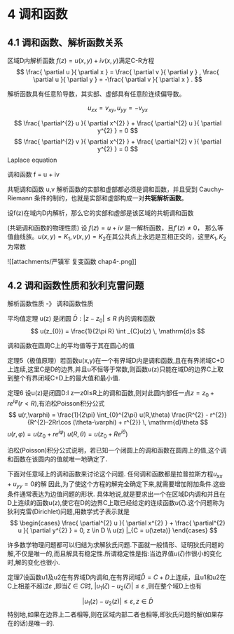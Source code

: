 # 4 调和函数

## 4.1 调和函数、解析函数关系

区域D内解析函数 ${ f(z) = u(x,y) + iv(x,y) }$满足C-R方程
$$
\frac{ \partial u }{ \partial x } = \frac{ \partial v }{ \partial y } , \frac{ \partial u }{ \partial y } = -\frac{ \partial v }{ \partial x } .
$$

解析函数具有任意阶导数，其实部、虚部具有任意阶连续偏导数。

$$
u_{xx} = v_{xy}, u_{yy} = -v_{yx}
$$

$$
\frac{ \partial^{2} u }{ \partial x^{2} } + \frac{ \partial^{2} u }{ \partial y^{2} }  = 0
$$
$$
\frac{ \partial^{2} v }{ \partial x^{2} } + \frac{ \partial^{2} v }{ \partial y^{2} }  = 0
$$
Laplace equation

调和函数 f = u + iv

共轭调和函数 u,v
解析函数的实部和虚部都必须是调和函数，并且受到 Cauchy-Riemann 条件的制约，也就是实部和虚部构成一对**共轭解析函数**。

设f(z)在域内D内解析，那么它的实部和虚部是该区域的共轭调和函数


(共轭调和函数的物理性质)  设 ${ f(z) = u + iv }$ 是一解析函数，且${ f'(z) \neq 0 }$， 那么等值曲线族。${ u(x,y) = K_{1}, v(x,y) = K_{2} }$在其公共点上永远是互相正交的，这里${ K_{1},K_{2} }$为常数

![[attachments/严镇军 复变函数 chap4-.png]]



## 4.2 调和函数性质和狄利克雷问题


解析函数性质 -》 调和函数性质

平均值定理
u(z) 是闭圆 ${ \bar{D}:\lvert z-z_{0} \rvert \leq R  }$ 内的调和函数
$$
u(z_{0}) = \frac{1}{2\pi R} \int _{C}u(z) \, \mathrm{d}s 
$$

调和函数在圆周C上的平均值等于其在圆心的值

定理5（极值原理）若函数u(x,y)在一个有界域D内是调和函数,且在有界闭域C+D上连续,这里C是D的边界,并且u不恒等于常数,则函数u(z)只能在域D的边界C上取到整个有界闭域C+D上的最大值和最小值.

定理6 设u(z)是闭圆D:l z一z0l≤R上的调和函数,则对此圆内部任一点$z= z_{0}+re^{ i\varphi }(r<R)$,有泊松Poisson积分公式
$$
u(r,\varphi) = \frac{1}{2\pi} \int_{0}^{2\pi} u(R,\theta) \frac{R^{2} - r^{2}}{R^{2}-2Rr\cos (\theta-\varphi) + r^{2}} \, \mathrm{d}\theta 
$$
${ u(r,\varphi) = u(z_{0} + re^{ i\varphi }) }$
${ u(R,\theta) = u(z_{0} + Re^{ i\theta }) }$

泊松(Poisson)积分公式说明，若已知一个闭圆上的调和函数在圆周上的值,这个调和函数在该圆内的值就唯一地确定了.

下面对任意域上的调和函数来讨论这个问题.
任何调和函数都是拉普拉斯方程${ u_{xx} + u_{yy} = 0 }$的解
因此,为了使这个方程的解完全确定下来,就需要增加附加条件.这些条件通常表达为边值问题的形状.
具体地说,就是要求出一个在区域D内调和并且在D上连续的函数u(z),使它在D的边界C上取已经给定的连续函数$u(\zeta)$.这个问题称为狄利克雷(Dirichlet)问题,用数学式子表示就是
$$
\begin{cases}
\frac{ \partial^{2} u }{ \partial x^{2} }  + \frac{ \partial^{2} u }{ \partial y^{2} } = 0, z \in D \\
u(z) |_{C = u(\zeta)}
\end{cases}
$$

许多数学物理问题都可以归结为求解狄氏问题.下面就一般情形、证明狄氏问题的解,不仅是唯一的,而且解具有稳定性.所谓稳定性是指:当边界值${ u(\zeta) }$作很小的变化时,解的变化也很小.


定理7设函数u1及u2在有界域D内调和,在有界闭域${ \bar{D} = C+D }$上连续，且u1和u2在C上相差不超过${ \varepsilon }$ ,即当${ \zeta \in C }$时,  ${ \lvert u_{1}(\zeta) - u_{2}(\zeta) \rvert \leq \varepsilon }$ ,则在整个域D上也有

$$
\lvert u_{1}(z) - u_{2}(z) \rvert \leq \varepsilon, z \in \bar{D}
$$
特别地,如果在边界上二者相等,则在区域内部二者也相等,即狄氏问题的解(如果存在的话)是唯一的.


